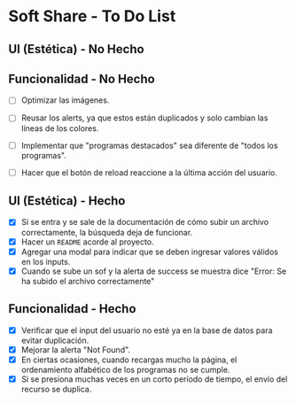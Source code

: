 # Soft Share - To Do List

## UI (Estética) - No Hecho


## Funcionalidad - No Hecho
- [ ] Optimizar las imágenes.
- [ ] Reusar los alerts, ya que estos están duplicados y solo cambian las líneas de los colores.
- [ ] Implementar que "programas destacados" sea diferente de "todos los programas".
- [ ] Hacer que el botón de reload reaccione a la última acción del usuario.


## UI (Estética) - Hecho
- [x] Si se entra y se sale de la documentación de cómo subir un archivo correctamente, la búsqueda deja de funcionar.
- [x] Hacer un `README` acorde al proyecto.
- [x] Agregar una modal para indicar que se deben ingresar valores válidos en los inputs.
- [x] Cuando se sube un sof y la alerta de success se muestra dice "Error: Se ha subido el archivo correctamente"

## Funcionalidad - Hecho
- [x] Verificar que el input del usuario no esté ya en la base de datos para evitar duplicación.
- [x] Mejorar la alerta "Not Found".
- [x] En ciertas ocasiones, cuando recargas mucho la página, el ordenamiento alfabético de los programas no se cumple.
- [x] Si se presiona muchas veces en un corto período de tiempo, el envío del recurso se duplica.
